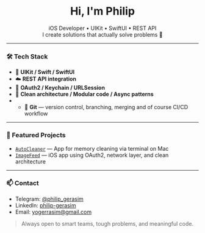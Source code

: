 <h1 align="center">Hi, I'm Philip</h1>

<p align="center">
iOS Developer • UIKit • SwiftUI • REST API  
<br/>
I create solutions that actually solve problems 🤝
</p>

---

### 🛠 Tech Stack

- 📱 **UIKit / Swift / SwiftUI**  
- ☁️ **REST API integration**  
- 🔐 **OAuth2 / Keychain / URLSession**  
- 🧪 **Clean architecture / Modular code / Async patterns**  
- - 🔧 **Git** — version control, branching, merging and of course CI/CD workflow

---

### 📌 Featured Projects

- [`AutoCleaner`](https://github.com/Yogerasim/AutoCleaner) — App for memory cleaning via terminal on Mac  
- [`ImageFeed`](https://github.com/Yogerasim/ImageFeed) — iOS app using OAuth2, network layer, and clean architecture  

---

### 📫 Contact

- Telegram: [@philip_gerasim](https://t.me/philip_gerasim)  
- LinkedIn: [philip-gerasim](https://www.linkedin.com/in/philip-gerasim-267a16283/)  
- Email: yogerrasim@gmail.com  

> Always open to smart teams, tough problems, and meaningful code.
